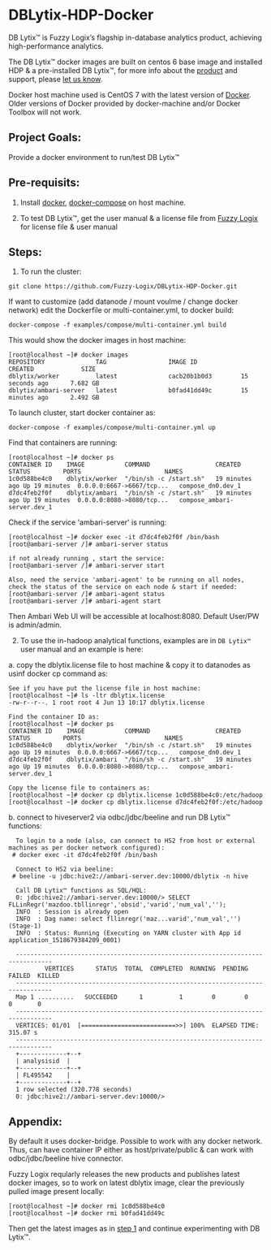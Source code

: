# DBLytix-HDP-Docker
DB Lytix™ is Fuzzy Logix’s flagship in-database analytics product, achieving high-performance analytics.  

The DB Lytix™ docker images are built on centos 6 base image and installed HDP & a pre-installed DB Lytix™, for more info about the [product](http://www.fuzzylogix.com) and support, please [let us know](http://www.fuzzylogix.com).

Docker host machine used is CentOS 7 with the latest version of [Docker](https://docs.docker.com/engine/installation/).  Older versions of Docker provided by docker-machine and/or Docker Toolbox will not work.


## Project Goals:
Provide a docker environment to run/test DB Lytix™ 


## Pre-requisits:
1.  Install [docker](https://docs.docker.com/install/), [docker-compose](https://docs.docker.com/compose/install/) on host machine.
	
2.  To test DB Lytix™, get the user manual & a license file from [Fuzzy Logix](http://www.fuzzylogix.com) for license file & user manual


## Steps:
1.  To run the cluster:
```
git clone https://github.com/Fuzzy-Logix/DBLytix-HDP-Docker.git
```

If want to customize (add datanode / mount voulme / change docker network) edit the Dockerfile or multi-container.yml, to docker build:
```
docker-compose -f examples/compose/multi-container.yml build
```

This would show the docker images in host machine:
```
[root@localhost ~]# docker images
REPOSITORY              TAG                 IMAGE ID            CREATED             SIZE
dblytix/worker          latest              cacb20b1b0d3        15 seconds ago      7.682 GB
dblytix/ambari-server   latest              b0fad41dd49c        15 minutes ago      2.492 GB
```

To launch cluster, start docker container as:
```
docker-compose -f examples/compose/multi-container.yml up
```

Find that containers are running:
```
[root@localhost ~]# docker ps
CONTAINER ID	IMAGE           COMMAND                  CREATED       	STATUS         PORTS                       NAMES
1c0d588be4c0    dblytix/worker  "/bin/sh -c /start.sh"   19 minutes ago Up 19 minutes  0.0.0.0:6667->6667/tcp...   compose_dn0.dev_1
d7dc4feb2f0f    dblytix/ambari	"/bin/sh -c /start.sh"   19 minutes ago Up 19 minutes  0.0.0.0:8080->8080/tcp...   compose_ambari-server.dev_1
```

Check if the service 'ambari-server' is running:
```
[root@localhost ~]# docker exec -it d7dc4feb2f0f /bin/bash
[root@ambari-server /]# ambari-server status

if not already running , start the service:
[root@ambari-server /]# ambari-server start

Also, need the service 'ambari-agent' to be running on all nodes,
check the status of the service on each node & start if needed:
[root@ambari-server /]# ambari-agent status
[root@ambari-server /]# ambari-agent start
```

Then Ambari Web UI will be accessible at localhost:8080. Default User/PW is admin/admin.


2.  To use the in-hadoop analytical functions, examples are in `DB Lytix™` user manual and an example is here:

a.  copy the dblytix.license file to host machine & copy it to datanodes as usinf docker cp command as:
```
See if you have put the license file in host machine:
[root@localhost ~]# ls -ltr dblytix.license
-rw-r--r--. 1 root root 4 Jun 13 10:17 dblytix.license

Find the container ID as:
[root@localhost ~]# docker ps
CONTAINER ID	IMAGE           COMMAND                  CREATED       	STATUS         PORTS                       NAMES
1c0d588be4c0    dblytix/worker  "/bin/sh -c /start.sh"   19 minutes ago Up 19 minutes  0.0.0.0:6667->6667/tcp...   compose_dn0.dev_1
d7dc4feb2f0f    dblytix/ambari	"/bin/sh -c /start.sh"   19 minutes ago Up 19 minutes  0.0.0.0:8080->8080/tcp...   compose_ambari-server.dev_1

Copy the license file to containers as:		
[root@localhost ~]# docker cp dblytix.license 1c0d588be4c0:/etc/hadoop 
[root@localhost ~]# docker cp dblytix.license d7dc4feb2f0f:/etc/hadoop 
```

b.  connect to hiveserver2 via odbc/jdbc/beeline and run DB Lytix™ functions:
```
  To login to a node (also, can connect to HS2 from host or external machines as per docker network configured):
 # docker exec -it d7dc4feb2f0f /bin/bash

  Connect to HS2 via beeline:
 # beeline -u jdbc:hive2://ambari-server.dev:10000/dblytix -n hive
 
  Call DB Lytix™ functions as SQL/HQL:
  0: jdbc:hive2://ambari-server.dev:10000/> SELECT FLLinRegr('mazdoo.tbllinregr','obsid','varid','num_val','');
  INFO  : Session is already open
  INFO  : Dag name: select fllinregr('maz...varid','num_val','')(Stage-1)
  INFO  : Status: Running (Executing on YARN cluster with App id application_1518679384209_0001)
  
  --------------------------------------------------------------------------------
          VERTICES      STATUS  TOTAL  COMPLETED  RUNNING  PENDING  FAILED  KILLED
  --------------------------------------------------------------------------------
  Map 1 ..........   SUCCEEDED      1          1        0        0       0       0
  --------------------------------------------------------------------------------
  VERTICES: 01/01  [==========================>>] 100%  ELAPSED TIME: 315.07 s
  --------------------------------------------------------------------------------
  +-------------+--+
  | analysisid  |
  +-------------+--+
  | FL495542    | 
  +-------------+--+
  1 row selected (320.778 seconds)
  0: jdbc:hive2://ambari-server.dev:10000/>
```


## Appendix:

By default it uses docker-bridge.  Possible to work with any docker network.  
Thus, can have container IP either as host/private/public & can work with odbc/jdbc/beeline hive connector.


Fuzzy Logix reqularly releases the new products and publishes latest docker images, so to work on latest dblytix image, clear the previously pulled image present locally: 
```
[root@localhost ~]# docker rmi 1c0d588be4c0
[root@localhost ~]# docker rmi b0fad41dd49c
```
Then get the latest images as in [step 1](https://github.com/Fuzzy-Logix/DBLytix-HDP-Docker#steps) and continue experimenting with DB Lytix™. 
